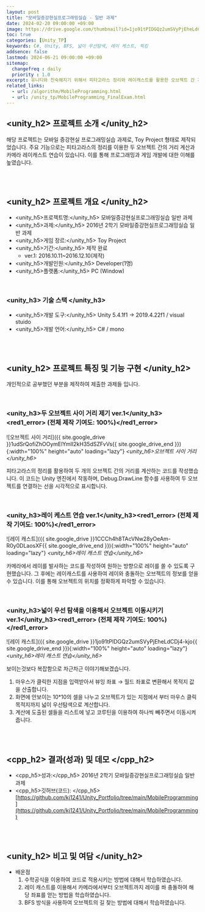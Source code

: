 ```yaml
---
layout: post
title: "모바일증강현실프로그래밍실습 - 일반 과제"
date: 2024-02-20 09:00:00 +09:00
image: https://drive.google.com/thumbnail?id=1jo91tPIDGQz2umSVyPjEheLdCDj4-kjo
toc: true
categories: [Unity_TP] 
keywords: C#, Unity, BFS, 넓이 우선탐색, 레이 케스트, 픽킹 
addsence: false
lastmod: 2024-06-21 09:00:00 +09:00
sitemap: 
  changefreq : daily
  priority : 1.0
excerpt: 유니티와 친숙해지기 위해서 피타고라스 정리와 레이캐스트를 활용한 오브젝트 간 거리 계산과 충돌 탐지 연습 프로젝트입니다.
related_links:
  - url: /algorithm/MobileProgramming.html
  - url: /unity_tp/MobileProgramming_FinalExam.html
---
```


## <unity_h2> 프로젝트 소개 </unity_h2>

해당 프로젝트는 모바일 증강현실 프로그래밍실습 과제로, Toy Project 형태로 제작되었습니다. 주요 기능으로는 피타고라스의 정리를 이용한 두 오브젝트 간의 거리 계산과 카메라 레이캐스트 연습이 있습니다. 이를 통해 프로그래밍과 게임 개발에 대한 이해를 높였습니다.

<br>
<br>

## <unity_h2> 프로젝트 개요 </unity_h2>

- <span><unity_h5>프로젝트명:</unity_h5> 모바일증강현실프로그래밍실습 일반 과제</span>
- <span><unity_h5>과제:</unity_h5> 2016년 2학기 모바일증강현실프로그래밍실습 일반 과제</span>
- <span><unity_h5>게임 장르:</unity_h5> Toy Project</span>
- <span><unity_h5>기간:</unity_h5> 제작 완료</span>
    - ver.1: 2016.10.11~2016.12.10(제작)
- <span><unity_h5>개발인원:</unity_h5> Developer(1명)</span>
- <span><unity_h5>플랫폼:</unity_h5> PC (Window)</span>

<br>

### <unity_h3> 기술 스택 </unity_h3>

- <span><unity_h5>개발 도구:</unity_h5> Unity 5.4.1f1 → 2019.4.22f1 / visual stuido </span>
- <span><unity_h5>개발 언어:</unity_h5> C# / mono </span>

<br>
<br>


## <unity_h2> 프로젝트 특징 및 기능 구현 </unity_h2>

개인적으로 공부했던 부분을 제작하여 제출한 과제들 입니다.


<br>

### <unity_h3>두 오브젝트 사이 거리 제기 ver.1</unity_h3><red1_error> (전체 제작 기여도: 100%)</red1_error>

![오브젝트 사이 거리]({{ site.google_drive }}1udSrQofiZhOOymElYmII2kH35dSZFvVs{{ site.google_drive_end }}){:width="100%" height="auto" loading="lazy"}
*<unity_h6>오브젝트 사이 거리</unity_h6>*

피타고라스의 정리를 활용하여 두 개의 오브젝트 간의 거리를 계산하는 코드를 작성했습니다. 이 코드는 Unity 엔진에서 작동하며, Debug.DrawLine 함수를 사용하여 두 오브젝트를 연결하는 선을 시각적으로 표시합니다.

<br>

### <unity_h3>레이 케스트 연습 ver.1</unity_h3><red1_error> (전체 제작 기여도: 100%)</red1_error>

![레이 캐스트]({{ site.google_drive }}1CCCh4h8TAcVNw28yOeAm-R0y0DLaosXF{{ site.google_drive_end }}){:width="100%" height="auto" loading="lazy"}
*<unity_h6>레이 캐스트 연습</unity_h6>*

카메라에서 레이를 발사하는 코드를 작성하여 원하는 방향으로 레이를 쏠 수 있도록 구현했습니다. 그 후에는 레이캐스트를 사용하여 레이와 충돌하는 오브젝트의 정보를 얻을 수 있습니다. 이를 통해 오브젝트의 위치를 정확하게 파악할 수 있습니다.

<br>

### <unity_h3>넓이 우선 탐색을 이용해서 오브젝트 이동시키기 ver.1</unity_h3><red1_error> (전체 제작 기여도: 100%)</red1_error>

![레이 캐스트]({{ site.google_drive }}1jo91tPIDGQz2umSVyPjEheLdCDj4-kjo{{ site.google_drive_end }}){:width="100%" height="auto" loading="lazy"}
*<unity_h6>레이 캐스트 연습</unity_h6>*

보이는것보다 복잡함으로 차근차근 이야기해보겠습니다. 
1. 마우스가 클릭한 지점을 입력받아서 뷰잉 좌표 → 월드 좌표로 변환해서 목적지 값을 산출합니다.
2. 화면에 안보이는 10*10의 셀을 나누고 오브젝트가 있는 지점에서 부터 마우스 클릭 목적지까지 넓이 우선탐색으로 계산합니다.
3. 계산에 도출된 셀들을 리스트에 넣고 코루틴을 이용하여 하나씩 빼주면서 이동시켜줍니다.

<br>
<br>

## <cpp_h2> 결과(성과) 및 데모 </cpp_h2>

- <span><cpp_h5>성과:</cpp_h5> 2016년 2학기 모바일증강현실프로그래밍실습 일반 과제 </span>
- <span><cpp_h5>깃허브(코드): </cpp_h5>[https://github.com/kj1241/Unity_Portfolio/tree/main/MobileProgramming](https://github.com/kj1241/Unity_Portfolio/tree/main/MobileProgramming)</span>

<br>
<br>

## <unity_h2> 비고 및 여담 </unity_h2>

- 배운점
    1. 수학공식을 이용하여 코드로 적용시키는 방법에 대해서 학습하였습니다.
    2. 레이 캐스트를 이용해서 카메라에서부터 오브젝트까지 레이를 쏴 충돌하여 해당 좌표를 얻는 방법을 학습하였습니다.
    3. BFS 방식을 사용하여 오브젝트의 길 찾는 방법에 대해서 학습하였습니다.